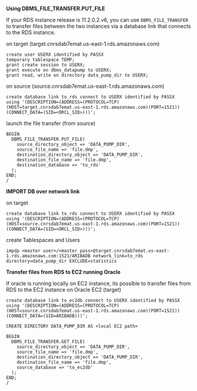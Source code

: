 **Using DBMS_FILE_TRANSFER.PUT_FILE**

If your RDS instance release is 11.2.0.2.v6, you can use `DBMS_FILE_TRANSFER` to transfer files between the two instances via a database link that connects to the RDS instance.

on target (target.cnrsdab7emat.us-east-1.rds.amazonaws.com)

    create user USERX identified by PASSX
    temporary tablespace TEMP;
    grant create session to USERX;
    grant execute on dbms_datapump to USERX;
    grant read, write on directory data_pump_dir to USERX;

on source (source.cnrsdab7emat.us-east-1.rds.amazonaws.com)

    create database link to_rds connect to USERX identified by PASSX
    using '(DESCRIPTION=(ADDRESS=(PROTOCOL=TCP)(HOST=target.cnrsdab7emat.us-east-1.rds.amazonaws.com)(PORT=1521))(CONNECT_DATA=(SID=<ORCL_SID>)))';


launch the file transfer (from source)

    BEGIN
      DBMS_FILE_TRANSFER.PUT_FILE(
        source_directory_object => 'DATA_PUMP_DIR',
        source_file_name => 'file.dmp',
        destination_directory_object => 'DATA_PUMP_DIR',
        destination_file_name => 'file.dmp',
        destination_database => 'to_rds'
      );
    END;
    /


**IMPORT DB over network link**

on target 

    create database link to_rds connect to USERX identified by PASSX
    using '(DESCRIPTION=(ADDRESS=(PROTOCOL=TCP)(HOST=source.cnrsdab7emat.us-east-1.rds.amazonaws.com)(PORT=1521))(CONNECT_DATA=(SID=<ORCL_SID>)))';

create Tablespaces and Users

    impdp <master user>/<master pass>@target.cnrsdab7emat.us-east-1.rds.amazonaws.com:1521/ARIBADB network_link=to_rds directory=data_pump_dir EXCLUDE=statistics


**Transfer files from RDS to EC2 running Oracle**

If oracle is running locally on EC2 instance, its possible to transfer files from RDS to the EC2 instance
on Oracle EC2 (target)

    create database link to_ec2db connect to USERX identified by PASSX
    using '(DESCRIPTION=(ADDRESS=(PROTOCOL=TCP)(HOST=source.cnrsdab7emat.us-east-1.rds.amazonaws.com)(PORT=1521))(CONNECT_DATA=(SID=ARIBADB)))';

    CREATE DIRECTORY DATA_PUMP_DIR AS <local EC2 path>

    BEGIN
      DBMS_FILE_TRANSFER.GET_FILE(
        source_directory_object => 'DATA_PUMP_DIR',
        source_file_name => 'file.dmp',
        destination_directory_object => 'DATA_PUMP_DIR',
        destination_file_name => 'file.dmp',
        source_database => 'to_ec2db'
      );
    END;
    /


